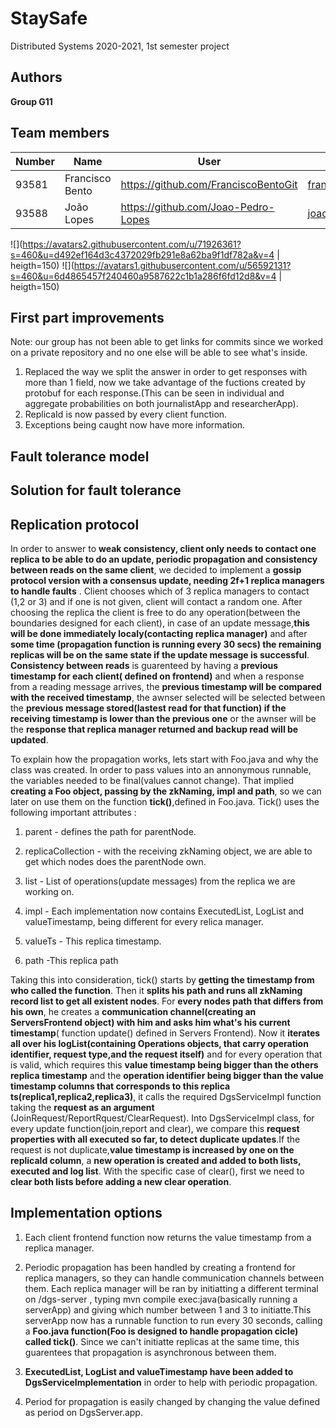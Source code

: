 # StaySafe

Distributed Systems 2020-2021, 1st semester project


## Authors

 
**Group G11**



## Team members
 

| Number | Name              | User                                  | Email                                 |
| -------|-------------------|---------------------------------------|---------------------------------------|
| 93581  | Francisco Bento   | <https://github.com/FranciscoBentoGit>| <francisco.bento@tecnico.ulisboa.pt>  |
| 93588  | João Lopes        | <https://github.com/Joao-Pedro-Lopes> | <joaopedrolopes00@tecnico.ulisboa.pt> |

![](https://avatars2.githubusercontent.com/u/71926361?s=460&u=d492ef164d3c4372029fb291e8a62ba9f1df782a&v=4 | heigth=150)
![](https://avatars1.githubusercontent.com/u/56592131?s=460&u=6d4865457f240460a9587622c1b1a286f6fd12d8&v=4 | heigth=150) 


## First part improvements

Note: our group has not been able to get links for commits since we worked on a private repository and no one else will be able to see what's inside.

1. Replaced the way we split the answer in order to get responses with more than 1 field, now we take advantage of the fuctions created by protobuf for each response.(This can be seen in individual and aggregate probabilities on both journalistApp and researcherApp).
2. ReplicaId is now passed by every client function.
3. Exceptions being caught now have more information.



## Fault tolerance model



## Solution for fault tolerance



## Replication protocol

In order to answer to **weak consistency, client only needs to contact one replica to be able to do an update, periodic propagation and consistency between reads on the same client**,
we decided to implement a **gossip protocol version with a consensus update, needing 2f+1 replica managers to handle faults** .
Client chooses which of 3 replica managers to contact (1,2 or 3) and if one is not given, client will contact a random one.
After choosing the replica the client is free to do any operation(between the boundaries designed for each client), in case of an update message,**this will be done immediately localy(contacting replica manager)** and after **some time (propagation function is running every 30 secs) the remaining replicas will be on the same state if the update message is successful**.
**Consistency between reads** is guarenteed by having a **previous timestamp for each client( defined on frontend)** and when a response from a reading message arrives, the **previous timestamp will be compared with the received timestamp**, the awnser selected will be selected between the **previous message stored(lastest read for that function) if the receiving timestamp is lower than the previous one** or the awnser will be the **response that replica manager returned and backup read will be updated**.

To explain how the propagation works, lets start with Foo.java and why the class was created.
In order to pass values into an annonymous runnable, the variables needed to be final(values cannot change). That implied **creating a Foo object, passing by the zkNaming, impl and path**, so we can later on use them on the function **tick()**,defined in Foo.java.
Tick() uses the following important attributes :

1. parent - defines the path for parentNode.

2. replicaCollection - with the receiving zkNaming object, we are able to get which nodes does the parentNode own.

3. list - List of operations(update messages) from the replica we are working on.

4. impl - Each implementation now contains ExecutedList, LogList and valueTimestamp, being different for every relica manager.

5. valueTs - This replica timestamp.

6. path -This replica path

Taking this into consideration, tick() starts by **getting the timestamp from who called the function**. Then it **splits his path and runs all zkNaming record list to get all existent nodes**.
For **every nodes path that differs from his own**, he creates a **communication channel(creating an ServersFrontend object) with him and asks him what's his current timestamp**( function update() defined in Servers Frontend).
Now it **iterates all over his logList(containing Operations objects, that carry operation identifier, request type,and the request itself)** and for every operation that is valid, which requires this **value timestamp being bigger than the others replica timestamp** and the **operation identifier being bigger than the value timestamp columns that corresponds to this replica ts(replica1,replica2,replica3)**, it calls the required DgsServiceImpl function taking the **request as an argument** (JoinRequest/ReportRquest/ClearRequest).
Into DgsServiceImpl class, for every update function(join,report and clear), we compare this **request properties with all executed so far, to detect duplicate updates**.If the request is not duplicate,**value timestamp is increased by one on the replicaId column**, a **new operation is created and added to both lists, executed and log list**.
With the specific case of clear(), first we need to **clear both lists before adding a new clear operation**.

## Implementation options 

1. Each client frontend function now returns the value timestamp from a replica manager.

2. Periodic propagation has been handled by creating a frontend for replica managers, so they can handle communication channels between them. Each replica manager will be ran by initiatting a different terminal on /dgs-server , typing mvn compile exec:java(basically running a serverApp) and giving which number between 1 and 3 to initiatte.This serverApp now has a runnable function to run every 30 seconds,
calling a **Foo.java function(Foo is designed to handle propagation cicle) called tick()**. Since we can't initiatte replicas at the same time, this guarentees that propagation is asynchronous between them.

3. **ExecutedList, LogList and valueTimestamp have been added to DgsServiceImplementation** in order to help with periodic propagation.

4. Period for propagation is easily changed by changing the value defined as period on DgsServer.app.